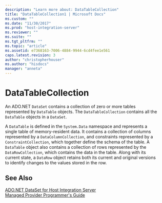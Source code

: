 ```yaml
---
description: "Learn more about: DataTableCollection"
title: "DataTableCollection1 | Microsoft Docs"
ms.custom: ""
ms.date: "11/30/2017"
ms.prod: "host-integration-server"
ms.reviewer: ""
ms.suite: ""
ms.tgt_pltfrm: ""
ms.topic: "article"
ms.assetid: e7368163-7006-4884-9944-6cd4fee1e561
caps.latest.revision: 3
author: "christopherhouser"
ms.author: "hisdocs"
manager: "anneta"
---
```

# DataTableCollection
An ADO.NET `DataSet` contains a collection of zero or more tables represented by `DataTable` objects. The `DataTableCollection` contains all the `DataTable` objects in a `DataSet`.  
  
 A `DataTable` is defined in the `System.Data` namespace and represents a single table of memory-resident data. It contains a collection of columns represented by a `DataColumnCollection`, and constraints represented by a `ConstraintCollection`, which together define the schema of the table. A `DataTable` object also contains a collection of rows represented by the `DataRowCollection`, which contains the data in the table. Along with its current state, a `DataRow` object retains both its current and original versions to identify changes to the values stored in the row.  
  
## See Also  
 [ADO.NET DataSet for Host Integration Server](../core/ado-net-dataset-for-host-integration-server2.md)   
 [Managed Provider Programmer's Guide](../core/managed-provider-programmer-s-guide2.md)
